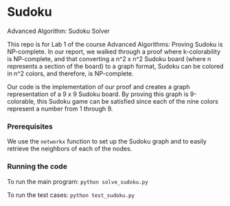 # Sudoku
Advanced Algorithm: Sudoku Solver

This repo is for Lab 1 of the course Advanced Algorithms: Proving Sudoku is NP-complete. In our report, we walked through a proof where k-colorability is NP-complete, and that converting a n^2 x n^2 Sudoku board (where n represents a section of the board) to a graph format, Sudoku can be colored in n^2 colors, and therefore, is NP-complete.

Our code is the implementation of our proof and creates a graph representation of a 9 x 9 Sudoku board. By proving this graph is 9-colorable, this Sudoku game can be satisfied since each of the nine colors represent a number from 1 through 9.

### Prerequisites
We use the `networkx` function to set up the Sudoku graph and to easily retrieve the neighbors of each of the nodes.

### Running the code
To run the main program:
`python solve_sudoku.py`

To run the test cases:
`python test_sudoku.py`
